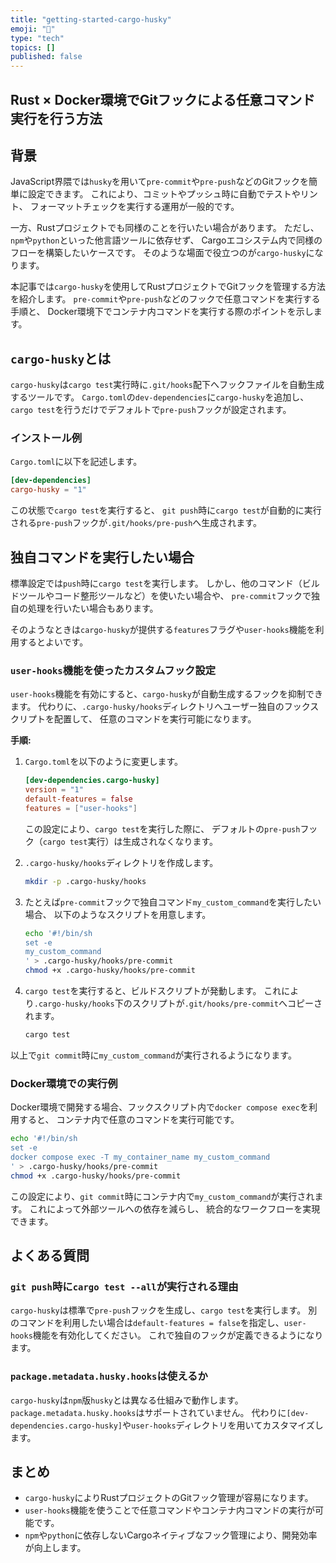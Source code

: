```yaml
---
title: "getting-started-cargo-husky"
emoji: "🌟"
type: "tech"
topics: []
published: false
---
```


## Rust × Docker環境でGitフックによる任意コマンド実行を行う方法

## 背景

JavaScript界隈では`husky`を用いて`pre-commit`や`pre-push`などのGitフックを簡単に設定できます。
これにより、コミットやプッシュ時に自動でテストやリント、
フォーマットチェックを実行する運用が一般的です。

一方、Rustプロジェクトでも同様のことを行いたい場合があります。
ただし、`npm`や`python`といった他言語ツールに依存せず、
Cargoエコシステム内で同様のフローを構築したいケースです。
そのような場面で役立つのが`cargo-husky`になります。

本記事では`cargo-husky`を使用してRustプロジェクトでGitフックを管理する方法を紹介します。
`pre-commit`や`pre-push`などのフックで任意コマンドを実行する手順と、
Docker環境下でコンテナ内コマンドを実行する際のポイントを示します。

## `cargo-husky`とは

`cargo-husky`は`cargo test`実行時に`.git/hooks`配下へフックファイルを自動生成するツールです。
`Cargo.toml`の`dev-dependencies`に`cargo-husky`を追加し、
`cargo test`を行うだけでデフォルトで`pre-push`フックが設定されます。

### インストール例

`Cargo.toml`に以下を記述します。

```toml
[dev-dependencies]
cargo-husky = "1"
```

この状態で`cargo test`を実行すると、
`git push`時に`cargo test`が自動的に実行される`pre-push`フックが`.git/hooks/pre-push`へ生成されます。

## 独自コマンドを実行したい場合

標準設定では`push`時に`cargo test`を実行します。
しかし、他のコマンド（ビルドツールやコード整形ツールなど）を使いたい場合や、
`pre-commit`フックで独自の処理を行いたい場合もあります。

そのようなときは`cargo-husky`が提供する`features`フラグや`user-hooks`機能を利用するとよいです。

### `user-hooks`機能を使ったカスタムフック設定

`user-hooks`機能を有効にすると、`cargo-husky`が自動生成するフックを抑制できます。
代わりに、`.cargo-husky/hooks`ディレクトリへユーザー独自のフックスクリプトを配置して、
任意のコマンドを実行可能になります。

**手順:**

1. `Cargo.toml`を以下のように変更します。

    ```toml
    [dev-dependencies.cargo-husky]
    version = "1"
    default-features = false
    features = ["user-hooks"]
    ```

    この設定により、`cargo test`を実行した際に、
    デフォルトの`pre-push`フック（`cargo test`実行）は生成されなくなります。

2. `.cargo-husky/hooks`ディレクトリを作成します。

    ```bash
    mkdir -p .cargo-husky/hooks
    ```

3. たとえば`pre-commit`フックで独自コマンド`my_custom_command`を実行したい場合、
   以下のようなスクリプトを用意します。

    ```bash
    echo '#!/bin/sh
    set -e
    my_custom_command
    ' > .cargo-husky/hooks/pre-commit
    chmod +x .cargo-husky/hooks/pre-commit
    ```

4. `cargo test`を実行すると、ビルドスクリプトが発動します。
   これにより`.cargo-husky/hooks`下のスクリプトが`.git/hooks/pre-commit`へコピーされます。

    ```bash
    cargo test
    ```

以上で`git commit`時に`my_custom_command`が実行されるようになります。

### Docker環境での実行例

Docker環境で開発する場合、フックスクリプト内で`docker compose exec`を利用すると、
コンテナ内で任意のコマンドを実行可能です。

```bash
echo '#!/bin/sh
set -e
docker compose exec -T my_container_name my_custom_command
' > .cargo-husky/hooks/pre-commit
chmod +x .cargo-husky/hooks/pre-commit
```

この設定により、`git commit`時にコンテナ内で`my_custom_command`が実行されます。
これによって外部ツールへの依存を減らし、
統合的なワークフローを実現できます。

## よくある質問

### `git push`時に`cargo test --all`が実行される理由

`cargo-husky`は標準で`pre-push`フックを生成し、`cargo test`を実行します。
別のコマンドを利用したい場合は`default-features = false`を指定し、`user-hooks`機能を有効化してください。
これで独自のフックが定義できるようになります。

### `package.metadata.husky.hooks`は使えるか

`cargo-husky`は`npm`版`husky`とは異なる仕組みで動作します。
`package.metadata.husky.hooks`はサポートされていません。
代わりに`[dev-dependencies.cargo-husky]`や`user-hooks`ディレクトリを用いてカスタマイズします。

## まとめ

- `cargo-husky`によりRustプロジェクトのGitフック管理が容易になります。
- `user-hooks`機能を使うことで任意コマンドやコンテナ内コマンドの実行が可能です。
- `npm`や`python`に依存しないCargoネイティブなフック管理により、開発効率が向上します。
